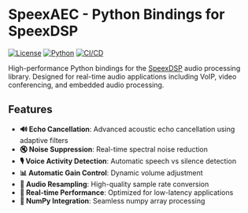 # SpeexAEC - Python Bindings for SpeexDSP

[![License](https://img.shields.io/badge/license-BSD--3--Clause-blue.svg)](LICENSE)
[![Python](https://img.shields.io/badge/python-3.9%2B-blue.svg)](https://python.org)
[![CI/CD](https://github.com/leitat-raise/package-speexaec/actions/workflows/publish.yml/badge.svg)](https://github.com/leitat-raise/package-speexaec/actions/workflows/ci-cd.yml)

High-performance Python bindings for the [SpeexDSP](https://gitlab.xiph.org/xiph/speexdsp) audio processing library. Designed for real-time audio applications including VoIP, video conferencing, and embedded audio processing.

## Features

- **🔊 Echo Cancellation**: Advanced acoustic echo cancellation using adaptive filters
- **🔇 Noise Suppression**: Real-time spectral noise reduction
- **🎙️ Voice Activity Detection**: Automatic speech vs silence detection  
- **📊 Automatic Gain Control**: Dynamic volume adjustment
- **🔄 Audio Resampling**: High-quality sample rate conversion
- **🚀 Real-time Performance**: Optimized for low-latency applications
- **🔗 NumPy Integration**: Seamless numpy array processing
